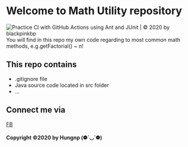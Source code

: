# Welcome to Math Utility repository
![Practice CI with GitHub Actions using Ant and JUnit | © 2020 by blackpinkbp](https://github.com/blackpinkbp/math-util/workflows/Practice%20CI%20with%20GitHub%20Actions%20using%20Ant%20and%20JUnit%20%7C%20%C2%A9%202020%20by%20blackpinkbp/badge.svg)
You will find in this repo my own code 
regarding to most common math methods,
e.g.getFactorial() ~ n!

## This repo contains 
* .gitignore file
* Java source code located in src folder
* ...
## Connect me via 
[FB](https://facebook.com/phihungadgjmptw)

#### Copyright ©2020 by Hungnp	(❁´◡`❁)
